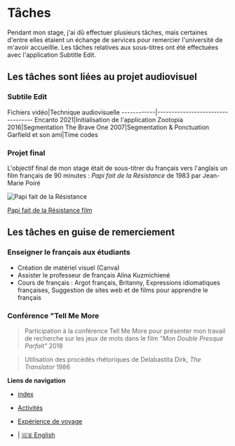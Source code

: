 # Tâches

Pendant mon stage, j'ai dû effectuer plusieurs tâches, mais certaines d'entre elles étaient un échange de services pour remercier l'université de m'avoir accueillie. Les tâches relatives aux sous-titres ont été effectuées avec l'application Subtitle Edit.

## Les tâches sont liées au projet audiovisuel
### Subtile Edit

 Fichiers vidéo|Technique audiovisuelle ------------|---------------------------------- Encanto 2021|Initialisation de l'application Zootopia 2016|Segmentation The Brave One 2007|Segmentation & Ponctuation Garfield et son ami|Time codes


### Projet final
L'objectif final de mon stage était de sous-titrer du français vers l'anglais un film français de 90 minutes : *Papi fait de la Résistance* de 1983 par Jean-Marie Poiré

![Papi fait de la Résistance](https://fr.web.img3.acsta.net/medias/nmedia/18/70/00/89/20322427.jpg)


[Papi fait de la Résistance film](https://archive.org/details/papy-fait-de-la-resistance-1983)

## Les tâches en guise de remerciement 

### Enseigner le français aux étudiants
* Création de matériel visuel (Canva)
* Assister le professeur de français Alina Kuzmichiené
* Cours de français : Argot français, Britanny, Expressions idiomatiques françaises, Suggestion de sites web et de films pour apprendre le français
  
### Conférence "Tell Me More 
 > Participation à la conférence Tell Me More pour présenter mon travail de recherche sur les jeux de mots dans le film _"Mon Double Presque Parfait"_ 2018

 > Utilisation des procédés rhétoriques de Delabastita Dirk, *The Translator* 1986


**Liens de navigation**


* [index](index)
  

*  [Activités](2-Activities)
  
  
*  [Expérience de voyage](3-Travel%20experience)
  
*  | [🇬🇧 English](/en/2-Activities.md) 


